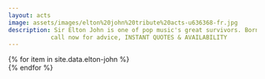 ```yaml
---
layout: acts
image: assets/images/elton%20john%20tribute%20acts-u636368-fr.jpg
description: Sir Elton John is one of pop music's great survivors. Born 25 March, 1947, as Reginald Kenneth Dwight, he started to play the piano at the early age of four. At the age of 11, he won a scholarship to the Royal Academy of Music.He became the most successful pop artist of the 1970s, and he has survived many different pop fads including punk, the New Romantics and Britpop to remain one of Britain's most internationally acclaimed musicians.We are proud to present the most authentic elton john tribute acts.  these are popular shows who leave their audiences wanting more.  book early to avoid disappointment. <hr>
            call now for advice, INSTANT QUOTES & AVAILABILITY
---
```


<div class="row mt-4 mb-4">
  {% for item in site.data.elton-john %}
    <div class="col-md-4 mb-5">
      <div class="card border-0 shadow h-100">
        <a href="/acts/{{ item.title | slugify }}">
          <img class="card-img-top" src="{{ item.image_src }}" alt="" />
        </a>
      </div>
    </div>
  {% endfor %}
</div>
